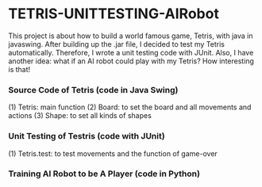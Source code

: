 # TETRIS-UNITTESTING-AIRobot
This project is about how to build a world famous game, Tetris, with java in javaswing. After building up the .jar file, I decided to test my Tetris automatically. Therefore, I wrote a unit testing code with JUnit. Also, I have another idea: what if an AI robot could play with my Tetris? How interesting is that!

### Source Code of Tetris (code in Java Swing)
(1) Tetris: main function
(2) Board: to set the board and all movements and actions
(3) Shape: to set all kinds of shapes

### Unit Testing of Testris (code with JUnit)
(1) Tetris.test: to test movements and the function of game-over

### Training AI Robot to be A Player (code in Python)
